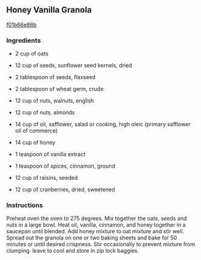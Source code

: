 ## Honey Vanilla Granola

[f01b66e86b](http://www.food.com/recipe/honey-vanilla-granola-245619)

### Ingredients

 - 2 cup of oats

 - 12 cup of seeds, sunflower seed kernels, dried

 - 2 tablespoon of seeds, flaxseed

 - 2 tablespoon of wheat germ, crude

 - 12 cup of nuts, walnuts, english

 - 12 cup of nuts, almonds

 - 14 cup of oil, safflower, salad or cooking, high oleic (primary safflower oil of commerce)

 - 14 cup of honey

 - 1 teaspoon of vanilla extract

 - 1 teaspoon of spices, cinnamon, ground

 - 12 cup of raisins, seeded

 - 12 cup of cranberries, dried, sweetened

### Instructions

Preheat oven the oven to 275 degrees. Mix together the oats, seeds and nuts in a large bowl. Heat oil, vanilla, cinnamon, and honey together in a saucepan until blended. Add honey mixture to oat mixture and stir well. Spread out the granola on one or two baking sheets and bake for 50 minutes or until desired crispness. Stir occasionally to prevent mixture from clumping. leave to cool and store in zip lock baggies.